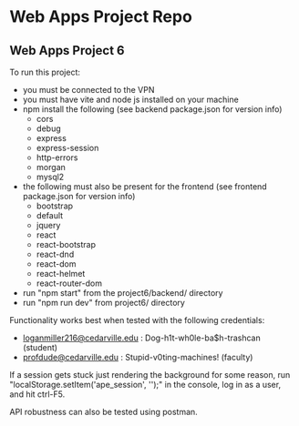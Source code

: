 # Web Apps Project Repo
## Web Apps Project 6

To run this project:
* you must be connected to the VPN
* you must have vite and node js installed on your machine
* npm install the following (see backend package.json for version info)
  * cors
  * debug
  * express
  * express-session
  * http-errors
  * morgan
  * mysql2
* the following must also be present for the frontend (see frontend package.json for version info)
  * bootstrap
  * default
  * jquery
  * react
  * react-bootstrap
  * react-dnd
  * react-dom
  * react-helmet
  * react-router-dom
* run "npm start" from the project6/backend/ directory
* run "npm run dev" from project6/ directory

Functionality works best when tested with the following credentials:
 - loganmiller216@cedarville.edu : Dog-h1t-wh0le-ba$h-trashcan (student)
 - profdude@cedarville.edu : Stupid-v0ting-machines! (faculty)

If a session gets stuck just rendering the background for some reason, run "localStorage.setItem('ape_session', '');" in the console, log in as a user, and hit ctrl-F5.

API robustness can also be tested using postman.
